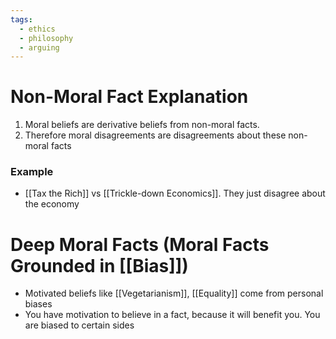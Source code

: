 ```yaml
---
tags:
  - ethics
  - philosophy
  - arguing
---
```

# Non-Moral Fact Explanation
1. Moral beliefs are derivative beliefs from non-moral facts.
2. Therefore moral disagreements are disagreements about these non-moral facts
### Example
- [[Tax the Rich]] vs [[Trickle-down Economics]]. They just disagree about the economy
# Deep Moral Facts (Moral Facts Grounded in [[Bias]])
- Motivated beliefs like [[Vegetarianism]], [[Equality]] come from personal biases
- You have motivation to believe in a fact, because it will benefit you. You are biased to certain sides